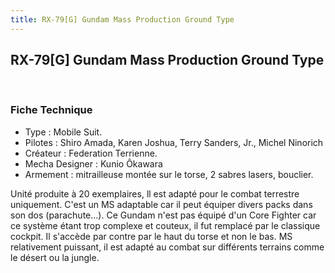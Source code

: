 ```yaml
---
title: RX-79[G] Gundam Mass Production Ground Type
---
```


RX-79[G] Gundam Mass Production Ground Type
-------------------------------------------


    


### Fiche Technique


* Type : Mobile Suit.
* Pilotes : Shiro Amada, Karen Joshua, Terry Sanders, Jr., Michel Ninorich
* Créateur : Federation Terrienne.
* Mecha Designer : Kunio Ôkawara
* Armement : mitrailleuse montée sur le torse, 2 sabres lasers, bouclier.


Unité produite à 20 exemplaires, ll est adapté pour le combat terrestre uniquement. C'est un MS adaptable car il peut équiper divers packs dans son dos (parachute...). Ce Gundam n'est pas équipé d'un Core Fighter car ce système étant trop complexe et couteux, il fut remplacé par le classique cockpit. Il s'accède par contre par le haut du torse et non le bas. MS relativement puissant, il est adapté au combat sur différents terrains comme le désert ou la jungle.

